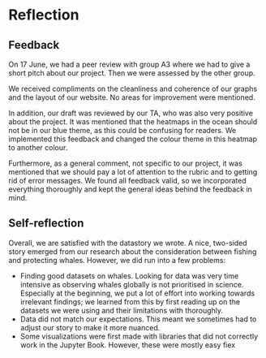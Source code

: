 # Reflection

## Feedback
On 17 June, we had a peer review with group A3 where we had to give a short pitch about our project. Then we were assessed by the other group.

We received compliments on the cleanliness and coherence of our graphs and the layout of our website. No areas for improvement were mentioned.

In addition, our draft was reviewed by our TA, who was also very positive about the project. It was mentioned that the heatmaps in the ocean should not be in our blue theme, as this could be confusing for readers. We implemented this feedback and changed the colour theme in this heatmap to another colour. 

Furthermore, as a general comment, not specific to our project, it was mentioned that we should pay a lot of attention to the rubric and to getting rid of error messages. We found all feedback valid, so we incorporated everything thoroughly and kept the general ideas behind the feedback in mind.

## Self-reflection

Overall, we are satisfied with the datastory we wrote. A nice, two-sided story emerged from our research about the consideration between fishing and protecting whales. However, we did run into a few problems:

- Finding good datasets on whales. Looking for data was very time intensive as observing whales globally is not prioritised in science. Especially at the beginning, we put a lot of effort into working towards irrelevant findings; we learned from this by first reading up on the datasets we were using and their limitations with thoroughly. 
- Data did not match our expectations. This meant we sometimes had to adjust our story to make it more nuanced.
- Some visualizations were first made with libraries that did not correctly work in the Jupyter Book. However, these were mostly easy fiex






